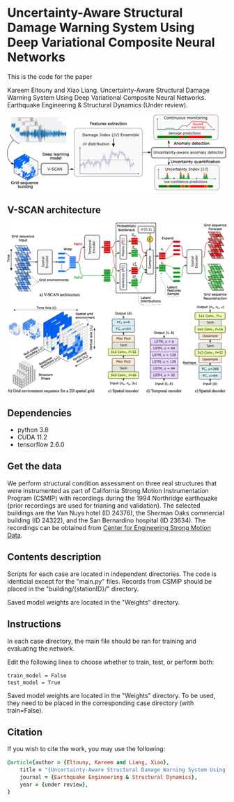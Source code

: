 # Uncertainty-Aware Structural Damage Warning System Using Deep Variational Composite Neural Networks
This is the code for the paper

Kareem Eltouny and Xiao Liang. Uncertainty-Aware Structural Damage Warning System Using Deep Variational Composite Neural Networks. Earthquake Engineering & Structural Dynamics (Under review).

![overview](https://github.com/keltouny/vscan/blob/main/figures/overview.jpg)

## V-SCAN architecture

![VSCAN](https://github.com/keltouny/vscan/blob/main/figures/vscan.jpg)

## Dependencies
- python 3.8
- CUDA 11.2
- tensorflow 2.6.0

## Get the data
We perform structural condition assessment on three real structures that were instrumented as part of California Strong Motion Instrumentation Program (CSMIP) with recordings during the 1994 Northridge earthquake (prior recordings are used for trianing and validation).
The selected buildings are the Van Nuys hotel (ID 24376), the Sherman Oaks commercial building (ID 24322), and the San Bernardino hospital (ID 23634).
The recordings can be obtained from [Center for Engineering Strong Motion Data](https://www.strongmotioncenter.org/).

## Contents description
Scripts for each case are located in independent directories. The code is identicial except for the "main.py" files.
Records from CSMIP should be placed in the "building/{stationID}/" directory.

Saved model weights are located in the "Weights" directory.

## Instructions

In each case directory, the main file should be ran for training and evaluating the network.

Edit the following lines to choose whether to train, test, or perform both:

```
train_model = False
test_model = True
```

Saved model weights are located in the "Weights" directory. To be used, they need to be placed in the corresponding case directory (with train=False).


## Citation
If you wish to cite the work, you may use the following:
```ruby
@article{author = {Eltouny, Kareem and Liang, Xiao},
    title = "{Uncertainty-Aware Structural Damage Warning System Using Deep Variational Composite Neural Networks}",
    journal = {Earthquake Engineering & Structural Dynamics},
    year = {under review},
}
```
